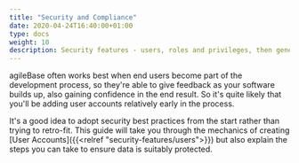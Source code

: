 ```yaml
---
title: "Security and Compliance"
date: 2020-04-24T16:40:00+01:00
type: docs
weight: 10
description: Security features - users, roles and privileges, then general data security and GDPR considerations
---
```

agileBase often works best when end users become part of the development process, so they're able to give feedback as your software builds up, also gaining confidence in the end result. So it's quite likely that you'll be adding user accounts relatively early in the process.

It's a good idea to adopt security best practices from the start rather than trying to retro-fit. This guide will take you through the mechanics of creating [User Accounts]({{<relref "security-features/users">}}) but also explain the steps you can take to ensure data is suitably protected.